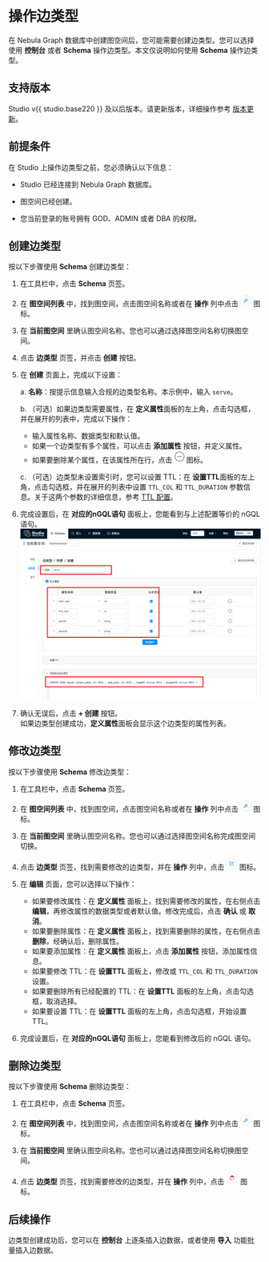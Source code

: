 # 操作边类型

在 Nebula Graph 数据库中创建图空间后，您可能需要创建边类型。您可以选择使用 **控制台** 或者 **Schema** 操作边类型。本文仅说明如何使用 **Schema** 操作边类型。

## 支持版本

Studio v{{ studio.base220 }} 及以后版本。请更新版本，详细操作参考 [版本更新](../about-studio/st-ug-check-updates.md)。

## 前提条件

在 Studio 上操作边类型之前，您必须确认以下信息：

- Studio 已经连接到 Nebula Graph 数据库。

- 图空间已经创建。

- 您当前登录的账号拥有 GOD、ADMIN 或者 DBA 的权限。

## 创建边类型

按以下步骤使用 **Schema** 创建边类型：

1. 在工具栏中，点击 **Schema** 页签。

2. 在 **图空间列表** 中，找到图空间，点击图空间名称或者在 **操作** 列中点击 ![表示设置的图标](../figs/st-ug-018.png "设置") 图标。

3. 在 **当前图空间** 里确认图空间名称。您也可以通过选择图空间名称切换图空间。

4. 点击 **边类型** 页签，并点击 **创建** 按钮。

5. 在 **创建** 页面上，完成以下设置：

   a. **名称**：按提示信息输入合规的边类型名称。本示例中，输入 `serve`。

   b. （可选）如果边类型需要属性，在 **定义属性**面板的左上角，点击勾选框，并在展开的列表中，完成以下操作：  
      - 输入属性名称、数据类型和默认值。
      - 如果一个边类型有多个属性，可以点击 **添加属性** 按钮，并定义属性。
      - 如果要删除某个属性，在该属性所在行，点击 ![表示删除的图标](../figs/st-ug-020.png "删除") 图标。

   c. （可选）边类型未设置索引时，您可以设置 TTL：在 **设置TTL**面板的左上角，点击勾选框，并在展开的列表中设置 `TTL_COL` 和 `TTL_DURATION` 参数信息。关于这两个参数的详细信息，参考 [TTL 配置](https://docs.nebula-graph.com.cn/manual-CN/2.query-language/4.statement-syntax/1.data-definition-statements/TTL/ "点击前往 Nebula Graph 网站")。

6. 完成设置后，在 **对应的nGQL语句** 面板上，您能看到与上述配置等价的 nGQL 语句。  
![定义边类型 action 的属性](../figs/st-ug-022-1.png "定义边类型")

7. 确认无误后，点击 **+ 创建** 按钮。  
   如果边类型创建成功，**定义属性**面板会显示这个边类型的属性列表。

## 修改边类型

按以下步骤使用 **Schema** 修改边类型：

1. 在工具栏中，点击 **Schema** 页签。

2. 在 **图空间列表** 中，找到图空间，点击图空间名称或者在 **操作** 列中点击 ![表示设置的图标](../figs/st-ug-018.png "设置") 图标。

3. 在 **当前图空间** 里确认图空间名称。您也可以通过选择图空间名称完成图空间切换。

4. 点击 **边类型** 页签，找到需要修改的边类型，并在 **操作** 列中，点击 ![表示修改的图标](../figs/st-ug-021.png "修改") 图标。

5. 在 **编辑** 页面，您可以选择以下操作：
   - 如果要修改属性：在 **定义属性** 面板上，找到需要修改的属性，在右侧点击 **编辑**，再修改属性的数据类型或者默认值。修改完成后，点击 **确认** 或 **取消**。
   - 如果要删除属性：在 **定义属性** 面板上，找到需要删除的属性，在右侧点击 **删除**，经确认后，删除属性。
   - 如果要添加属性：在 **定义属性** 面板上，点击 **添加属性** 按钮，添加属性信息。
   - 如果要修改 TTL：在 **设置TTL** 面板上，修改或 `TTL_COL` 和 `TTL_DURATION` 设置。
   - 如果要删除所有已经配置的 TTL：在 **设置TTL** 面板的左上角，点击勾选框，取消选择。
   - 如果要设置 TTL：在 **设置TTL** 面板的左上角，点击勾选框，开始设置 TTL。

6. 完成设置后，在 **对应的nGQL语句** 面板上，您能看到修改后的 nGQL 语句。

## 删除边类型

按以下步骤使用 **Schema** 删除边类型：

1. 在工具栏中，点击 **Schema** 页签。

2. 在 **图空间列表** 中，找到图空间，点击图空间名称或者在 **操作** 列中点击 ![表示设置的图标](../figs/st-ug-018.png "设置") 图标。

3. 在 **当前图空间** 里确认图空间名称。您也可以通过选择图空间名称切换图空间。

4. 点击 **边类型** 页签，找到需要修改的边类型，并在 **操作** 列中，点击 ![表示删除的图标](../figs/st-ug-017.png "删除") 图标。

## 后续操作

边类型创建成功后，您可以在 **控制台** 上逐条插入边数据，或者使用 **导入** 功能批量插入边数据。
